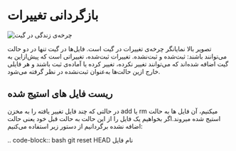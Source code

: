 بازگردانی تغییرات
=====

![چرخه‌ی زندگی در گیت](http://git-scm.com/book/en/v2/book/02-git-basics/images/lifecycle.png)

تصویر بالا نمایانگر چرخه‌ی تغییرات در گیت است. فایل‌ها در گیت تنها در دو حالت می‌توانند باشند: ثبت‌شده و ثبت‌نشده. تغییرات ثبت‌شده، تغییراتی است که پیش‌ازاین به گیت اضافه شده‌اند که می‌توانند تغییر نکرده، تغییر کرده یا آماده‌ی ثبت باشند و هر فایلی خارج ازین حالت‌ها به‌عنوان ثبت‌نشده در نظر گرفته می‌شود.

ریست فایل های استیج شده
-----------------------

در حالتی که چند فایل تغییر یافته را به مخزن add یا rm میکنیم، آن فایل ها به حالت استیج شده میروند.اگر بخواهیم یک فایل را از این حالت به حالت قبل خود یعنی حالت اضافه نشده برگردانیم از دستور زیر استفاده می‌کنیم:

.. code-block:: bash
  git reset HEAD نام فایل
